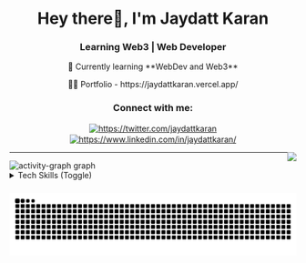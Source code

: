 <h1 align="center">Hey there👋, I'm Jaydatt Karan</h1>
<h3 align="center">Learning Web3 | Web Developer</h3>
<div align=center> 
<p> 🌱 Currently learning **WebDev and Web3**  </p>

<p> 👨‍💻 Portfolio - https://jaydattkaran.vercel.app/ </p>
</div>
<h3 align="center">Connect with me:</h3>
<p align="center">
<a href="https://twitter.com/jaydattkaran" target="blank"><img align="center" src="https://raw.githubusercontent.com/rahuldkjain/github-profile-readme-generator/master/src/images/icons/Social/twitter.svg" alt="https://twitter.com/jaydattkaran" height="30" width="40" /></a>
<a href="https://www.linkedin.com/in/jaydattkaran/" target="blank"><img align="center" src="https://raw.githubusercontent.com/rahuldkjain/github-profile-readme-generator/master/src/images/icons/Social/linked-in-alt.svg" alt="https://www.linkedin.com/in/jaydattkaran/" height="30" width="40" border="none"/></a>
</p>

<img align="right" src="https://visitor-badge.laobi.icu/badge?page_id=aadltya.aadltya" />

<hr />
<img src="https://github-readme-activity-graph.vercel.app/graph?username=jaydattkaran&radius=16&theme=react&area=true&order=5" height="300" alt="activity-graph graph"  />

<details>
<summary> 
Tech Skills (Toggle)
</summary>

<h2>Languages</h2>

[![My Skills](https://skillicons.dev/icons?i=c,cpp,js,ts)](https://skillicons.dev)

<h2>Frameworks</h2>
  
[![My Skills](https://skillicons.dev/icons?i=react,nextjs,threejs,tailwindcss,express)](https://skillicons.dev)

<h2>Databases</h2>
  
[![My Skills](https://skillicons.dev/icons?i=postgres,mongoDB)](https://skillicons.dev)

<h2>Tools</h2>
 
[![My Skills](https://skillicons.dev/icons?i=postman,git,aws,cloudflare)](https://skillicons.dev)

</details>


###
<img src="https://raw.githubusercontent.com/jaydattkaran/jaydattkaran/output/snake.svg" alt="Snake animation" />
